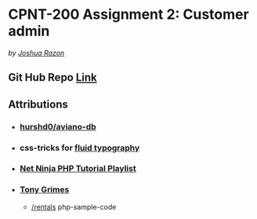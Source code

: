 # CPNT-200 Assignment 2: Customer admin
*by [Joshua Razon](https://github.com/joshrazon)*

## Git Hub Repo [Link]()

## Attributions
- ### [hurshd0/aviano-db](https://github.com/hurshd0)

- ### css-tricks for [fluid typography](https://css-tricks.com/snippets/css/fluid-typography/)

- ### [Net Ninja PHP Tutorial Playlist](https://www.youtube.com/watch?v=pWG7ajC_OVo&list=PL4cUxeGkcC9gksOX3Kd9KPo-O68ncT05o)

- ### [Tony Grimes](https://github.com/acidtone) 
  - [/rentals](https://github.com/sait-wbdv/php-sample-code/tree/main/php-db/rentals) php-sample-code